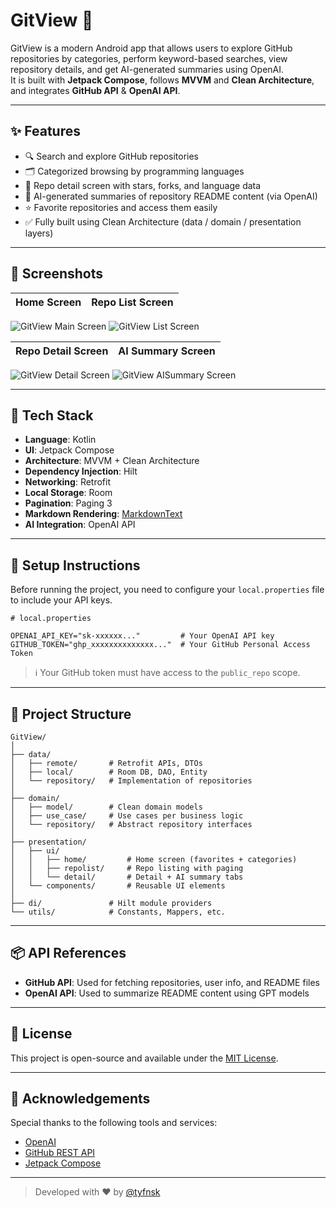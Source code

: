 # GitView 📱

GitView is a modern Android app that allows users to explore GitHub repositories by categories, perform keyword-based searches, view repository details, and get AI-generated summaries using OpenAI.  
It is built with **Jetpack Compose**, follows **MVVM** and **Clean Architecture**, and integrates **GitHub API** & **OpenAI API**.

---

## ✨ Features

- 🔍 Search and explore GitHub repositories
- 🗂️ Categorized browsing by programming languages
- 📁 Repo detail screen with stars, forks, and language data
- 🤖 AI-generated summaries of repository README content (via OpenAI)
- ⭐ Favorite repositories and access them easily
- ✅ Fully built using Clean Architecture (data / domain / presentation layers)

---

## 📸 Screenshots

| Home Screen | Repo List Screen |
|-------------|------------------|

<p align="left">
  <img src="https://raw.githubusercontent.com/tyfnsk/gitView/refs/heads/main/screenshots/gitview-main-screen.JPG" alt="GitView Main Screen">
  <img src="https://github.com/tyfnsk/gitView/blob/main/screenshots/gitview-list-screen.JPG" alt="GitView List Screen">
</p>


| Repo Detail Screen | AI Summary Screen |
|--------------------|-------------------|

<p align="left">
  <img src="https://raw.githubusercontent.com/tyfnsk/gitView/refs/heads/main/screenshots/gitview-detail-screen.JPG" alt="GitView Detail Screen">
  <img src="https://raw.githubusercontent.com/tyfnsk/gitView/refs/heads/main/screenshots/gitview-aisummary-screen.JPG" alt="GitView AISummary Screen">
</p>

---

## 🧱 Tech Stack

- **Language**: Kotlin
- **UI**: Jetpack Compose
- **Architecture**: MVVM + Clean Architecture
- **Dependency Injection**: Hilt
- **Networking**: Retrofit
- **Local Storage**: Room
- **Pagination**: Paging 3
- **Markdown Rendering**: [MarkdownText](https://github.com/jeziellago/compose-markdown)
- **AI Integration**: OpenAI API

---

## 🔐 Setup Instructions

Before running the project, you need to configure your `local.properties` file to include your API keys.

```properties
# local.properties

OPENAI_API_KEY="sk-xxxxxx..."         # Your OpenAI API key
GITHUB_TOKEN="ghp_xxxxxxxxxxxxxx..."  # Your GitHub Personal Access Token
```

> ℹ️ Your GitHub token must have access to the `public_repo` scope.

---

## 📁 Project Structure

```
GitView/
│
├── data/
│   ├── remote/       # Retrofit APIs, DTOs
│   ├── local/        # Room DB, DAO, Entity
│   └── repository/   # Implementation of repositories
│
├── domain/
│   ├── model/        # Clean domain models
│   ├── use_case/     # Use cases per business logic
│   └── repository/   # Abstract repository interfaces
│
├── presentation/
│   ├── ui/
│   │   ├── home/         # Home screen (favorites + categories)
│   │   ├── repolist/     # Repo listing with paging
│   │   └── detail/       # Detail + AI summary tabs
│   └── components/       # Reusable UI elements
│
├── di/               # Hilt module providers
└── utils/            # Constants, Mappers, etc.
```

---

## 📦 API References

- **GitHub API**: Used for fetching repositories, user info, and README files
- **OpenAI API**: Used to summarize README content using GPT models

---

## 📄 License

This project is open-source and available under the [MIT License](LICENSE).

---

## 🙌 Acknowledgements

Special thanks to the following tools and services:

- [OpenAI](https://openai.com/)
- [GitHub REST API](https://docs.github.com/en/rest)
- [Jetpack Compose](https://developer.android.com/jetpack/compose)

---

> Developed with ❤️ by [@tyfnsk](https://github.com/tyfnsk)
